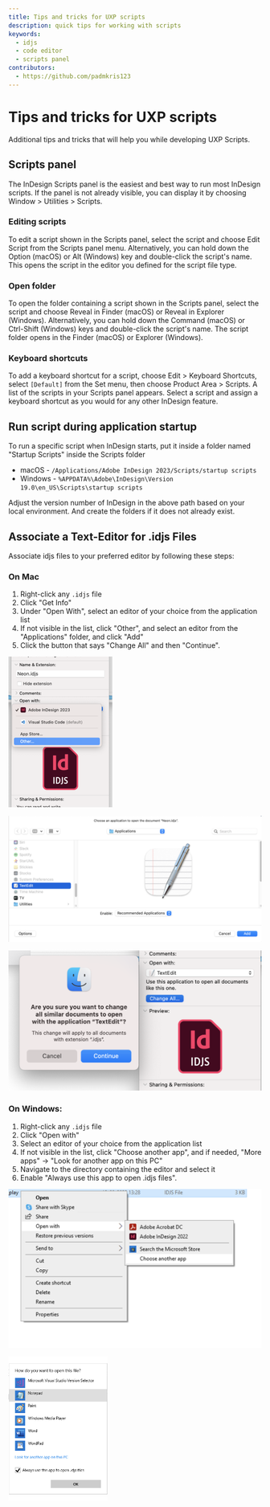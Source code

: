 ```yaml
---
title: Tips and tricks for UXP scripts
description: quick tips for working with scripts
keywords:
  - idjs
  - code editor
  - scripts panel
contributors:
  - https://github.com/padmkris123
---
```


# Tips and tricks for UXP scripts
Additional tips and tricks that will help you while developing UXP Scripts.

## Scripts panel

The InDesign Scripts panel is the easiest and best way to run most InDesign scripts. If the panel is not already visible, you can display it by choosing Window > Utilities > Scripts.

### Editing scripts
To edit a script shown in the Scripts panel, select the script and choose Edit Script from the Scripts panel menu. Alternatively, you can hold down the Option (macOS) or Alt (Windows) key and double-click the script's name. This opens the script in the editor you defined for the script file type.

### Open folder
To open the folder containing a script shown in the Scripts panel, select the script and choose Reveal in Finder (macOS) or Reveal in Explorer (Windows). Alternatively, you can hold down the Command (macOS) or Ctrl-Shift (Windows) keys and double-click the script's name. The script folder opens in the Finder (macOS) or Explorer (Windows).

### Keyboard shortcuts

To add a keyboard shortcut for a script, choose Edit > Keyboard Shortcuts, select `[Default]` from the Set menu, then choose Product Area > Scripts. A list of the scripts in your Scripts panel appears. Select a script and assign a keyboard shortcut as you would for any other InDesign feature.


## Run script during application startup

To run a specific script when InDesign starts, put it inside a folder named "Startup Scripts" inside the Scripts folder
- macOS - `/Applications/Adobe InDesign 2023/Scripts/startup scripts`
- Windows - `%APPDATA%\Adobe\InDesign\Version 19.0\en_US\Scripts\startup scripts`

Adjust the version number of InDesign in the above path based on your local environment. And create the folders if it does not already exist.


## Associate a Text-Editor for .idjs Files

Associate idjs files to your preferred editor by following these steps:

### On Mac
1. Right-click any `.idjs` file
2. Click "Get Info"
3. Under "Open With",  select an editor of your choice from the application list 
4. If not visible in the list, click "Other", and select an editor from the "Applications" folder, and click "Add"
5. Click the button that says "Change All" and then "Continue".

![Mac Text-Editor Association for .idjs Files](1.png)

![Mac Text-Editor Association for .idjs Files](2.png)

![Mac Text-Editor Association for .idjs Files](3.png)

### On Windows:
1. Right-click any `.idjs` file
2. Click "Open with"
3. Select an editor of your choice from the application list 
4. If not visible in the list, click "Choose another app", and if needed, "More apps" → "Look for another app on this PC" 
5. Navigate to the directory containing the editor and select it
6. Enable "Always use this app to open .idjs files".

![Windows Text-Editor Association for .idjs Files](4.png)

![Windows Text-Editor Association for .idjs Files](5.png)

